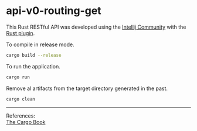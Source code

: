# api-v0-routing-get

This Rust RESTful API was developed using the [Intellij Community](https://www.jetbrains.com/idea/download/#section=linux) with the [Rust plugin](https://www.jetbrains.com/rust/).

To compile in release mode.

```bash
cargo build --release
```

To run the application.

```bash
cargo run
```

Remove al artifacts from the target directory generated in the past.

```bash
cargo clean
```

<hr>

References:<br>
[The Cargo Book](https://doc.rust-lang.org/cargo/)<br>
